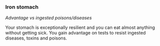 
### Iron stomach

_Advantage vs ingested poisons/diseases_

Your stomach is exceptionally resilient and you can eat almost anything without getting sick. You gain advantage on tests to resist ingested diseases, toxins and poisons.
